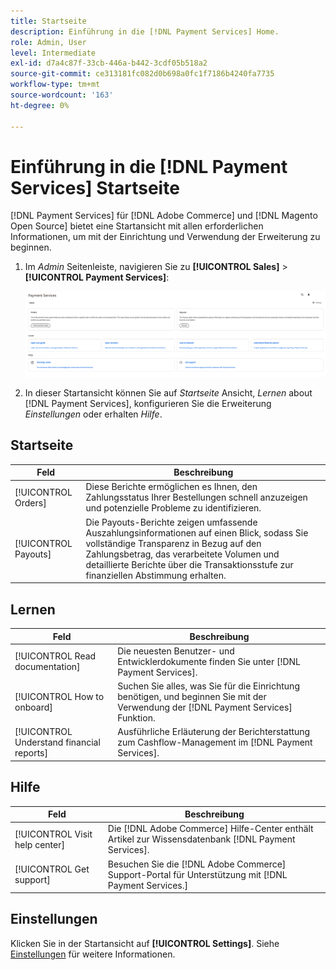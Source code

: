 ```yaml
---
title: Startseite
description: Einführung in die [!DNL Payment Services] Home.
role: Admin, User
level: Intermediate
exl-id: d7a4c87f-33cb-446a-b442-3cdf05b518a2
source-git-commit: ce313181fc082d0b698a0fc1f7186b4240fa7735
workflow-type: tm+mt
source-wordcount: '163'
ht-degree: 0%

---
```


# Einführung in die [!DNL Payment Services] Startseite

[!DNL Payment Services] für [!DNL Adobe Commerce] und [!DNL Magento Open Source] bietet eine Startansicht mit allen erforderlichen Informationen, um mit der Einrichtung und Verwendung der Erweiterung zu beginnen.

1. Im _Admin_ Seitenleiste, navigieren Sie zu **[!UICONTROL Sales]** > **[!UICONTROL Payment Services]**:

   ![Startansicht](assets/home-view.png)

1. In dieser Startansicht können Sie auf _Startseite_ Ansicht, _Lernen_ about [!DNL Payment Services], konfigurieren Sie die Erweiterung _Einstellungen_ oder erhalten _Hilfe_.

## Startseite

| Feld | Beschreibung |
|---|---|
| [!UICONTROL Orders] | Diese Berichte ermöglichen es Ihnen, den Zahlungsstatus Ihrer Bestellungen schnell anzuzeigen und potenzielle Probleme zu identifizieren. |
| [!UICONTROL Payouts] | Die Payouts-Berichte zeigen umfassende Auszahlungsinformationen auf einen Blick, sodass Sie vollständige Transparenz in Bezug auf den Zahlungsbetrag, das verarbeitete Volumen und detaillierte Berichte über die Transaktionsstufe zur finanziellen Abstimmung erhalten. |

## Lernen

| Feld | Beschreibung |
|---|---|
| [!UICONTROL Read documentation] | Die neuesten Benutzer- und Entwicklerdokumente finden Sie unter [!DNL Payment Services]. |
| [!UICONTROL How to onboard] | Suchen Sie alles, was Sie für die Einrichtung benötigen, und beginnen Sie mit der Verwendung der [!DNL Payment Services] Funktion. |
| [!UICONTROL Understand financial reports] | Ausführliche Erläuterung der Berichterstattung zum Cashflow-Management im [!DNL Payment Services]. |

## Hilfe

| Feld | Beschreibung |
|---|---|
| [!UICONTROL Visit help center] | Die [!DNL Adobe Commerce] Hilfe-Center enthält Artikel zur Wissensdatenbank [!DNL Payment Services]. |
| [!UICONTROL Get support] | Besuchen Sie die [!DNL Adobe Commerce] Support-Portal für Unterstützung mit [!DNL Payment Services.] |

## Einstellungen

Klicken Sie in der Startansicht auf **[!UICONTROL Settings]**. Siehe [Einstellungen](settings.md) für weitere Informationen.
